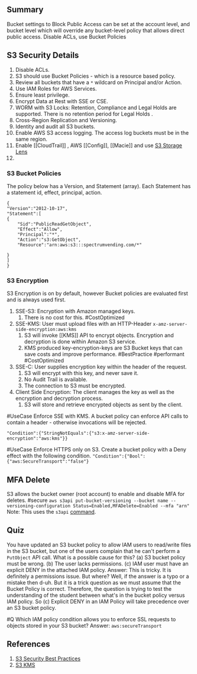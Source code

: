 ## Summary
Bucket settings to Block Public Access can be set at the account level, and bucket level which will override any bucket-level policy that allows direct public access. Disable ACLs, use Bucket Policies
## S3 Security Details

1. Disable ACLs.
2. S3 should use Bucket Policies - which is a resource based policy.
3. Review all buckets that have a `*` wildcard on Principal and/or Action.
4. Use IAM Roles for AWS Services.
5. Ensure least privilege.
6. Encrypt Data at Rest with SSE or CSE.
7. WORM with S3 Locks: Retention, Compliance and Legal Holds are supported. There is no retention period for Legal Holds .
8. Cross-Region Replication and Versioning.
9. Identity and audit all S3 buckets.
10. Enable AWS S3 access logging. The access log buckets must be in the same region.
11. Enable [[CloudTrail]] , AWS [[Config]], [[Macie]] and use [S3 Storage Lens](S3.md#S3%20Storage%20Lens) 
12. 

### S3 Bucket Policies
The policy below has  a Version, and Statement (array). Each Statement has a statement id, effect, principal, action.
```
{
"Version":"2012-10-17",
"Statement":[
{
	"Sid":"PublicReadGetObject",
	"Effect":"Allow",
	"Principal":"*",
	"Action":"s3:GetObject",
	"Resource":"arn:aws:s3:::spectrumvending.com/*"
	
}
]
}
```

### S3 Encryption
S3 Encryption is on by default, however Bucket policies are evaluated first and is always used first.
1. SSE-S3: Encryption with Amazon managed keys.
	1. There is no cost for this. #CostOptimized 
2. SSE-KMS: User must upload files with an HTTP-Header `x-amz-server-side-encryption:aws:kms`
	1. S3 will invoke [[KMS]] API to encrypt objects. Encryption and decryption is done within Amazon S3 service.
	2. KMS produced key-encryption-keys are S3 Bucket keys that can save costs and improve performance. #BestPractice #performant #CostOptimized 
3. SSE-C: User supplies encryption key within the header of the request. 
	1. S3 will encrypt with this key, and never save it. 
	2. No Audit Trail is available.
	2. The connection to S3 must be encrypted.
4. Client Side Encryption: The client manages the key as well as the encryption and decryption process.
	1. S3 will store and retrieve encrypted objects as sent by the client.

#UseCase Enforce SSE with KMS. A bucket policy can enforce API calls to contain a header - otherwise invocations will be rejected.
```
"Condition":{"StringNotEquals":{"s3:x-amz-server-side-encryption":"aws:kms"}}
```

#UseCase Enforce HTTPS only on S3. Create a bucket policy with a Deny effect with the following condition.
`"Condition":{"Bool":{"aws:SecureTransport":"false"}`

## MFA Delete
S3 allows the bucket owner (root account) to enable and disable MFA for deletes. #secure 
`aws s3api put-bucket-versioning --bucket name --versioning-configuration Status=Enabled,MFADelete=Enabled --mfa "arn"` Note: This uses the `s3api` [command](https://docs.aws.amazon.com/cli/latest/reference/s3api/index.html?highlight=s3api).
## Quiz
You have updated an S3 bucket policy to allow IAM users to read/write files in the S3 bucket, but one of the users complain that he can't perform a `PutObject` API call. What is a possible cause for this?
(a) S3 bucket policy must be wrong.
(b) The user lacks permissions.
(c) IAM user must have an explicit DENY in the attached IAM policy.
Answer: This is tricky. It is definitely a permissions issue. But where? Well, if the answer is a typo or a mistake then d-uh. But it is a trick question as we must assume that the Bucket Policy is correct. Therefore, the question is trying to test the understanding of the student between what's in the bucket policy versus IAM policy. So (c) Explicit DENY in an IAM Policy will take precedence over an S3 bucket policy.

 #Q Which IAM policy condition allows you to enforce SSL requests to objects stored in your S3 bucket?
 Answer: `aws:secureTransport`

## References

1. [S3 Security Best Practices](https://docs.aws.amazon.com/AmazonS3/latest/userguide/security-best-practices.html)
2. [S3 KMS](https://docs.aws.amazon.com/kms/latest/developerguide/services-s3.html)